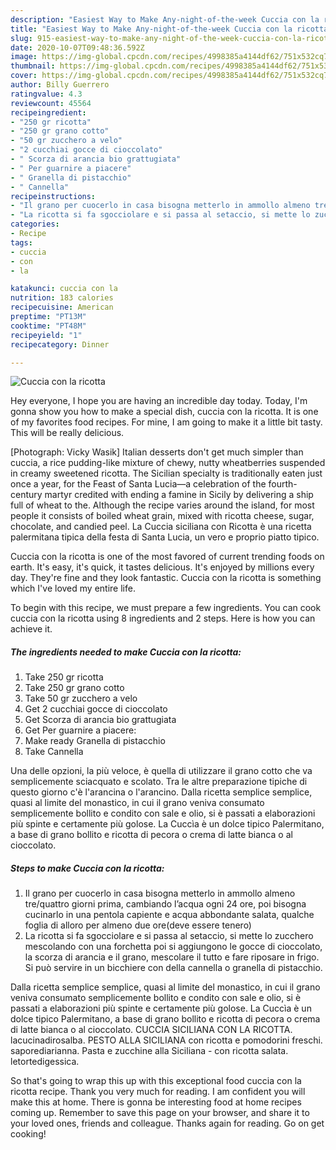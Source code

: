 ```yaml
---
description: "Easiest Way to Make Any-night-of-the-week Cuccia con la ricotta"
title: "Easiest Way to Make Any-night-of-the-week Cuccia con la ricotta"
slug: 915-easiest-way-to-make-any-night-of-the-week-cuccia-con-la-ricotta
date: 2020-10-07T09:48:36.592Z
image: https://img-global.cpcdn.com/recipes/4998385a4144df62/751x532cq70/cuccia-con-la-ricotta-recipe-main-photo.jpg
thumbnail: https://img-global.cpcdn.com/recipes/4998385a4144df62/751x532cq70/cuccia-con-la-ricotta-recipe-main-photo.jpg
cover: https://img-global.cpcdn.com/recipes/4998385a4144df62/751x532cq70/cuccia-con-la-ricotta-recipe-main-photo.jpg
author: Billy Guerrero
ratingvalue: 4.3
reviewcount: 45564
recipeingredient:
- "250 gr ricotta"
- "250 gr grano cotto"
- "50 gr zucchero a velo"
- "2 cucchiai gocce di cioccolato"
- " Scorza di arancia bio grattugiata"
- " Per guarnire a piacere"
- " Granella di pistacchio"
- " Cannella"
recipeinstructions:
- "Il grano per cuocerlo in casa bisogna metterlo in ammollo almeno tre/quattro giorni prima, cambiando l’acqua ogni 24 ore, poi bisogna cucinarlo in una pentola capiente e acqua abbondante salata, qualche foglia di alloro per almeno due ore(deve essere tenero)"
- "La ricotta si fa sgocciolare e si passa al setaccio, si mette lo zucchero mescolando con una forchetta poi si aggiungono le gocce di cioccolato, la scorza di arancia e il grano, mescolare il tutto e fare riposare in frigo. Si può servire in un bicchiere con della cannella o granella di pistacchio."
categories:
- Recipe
tags:
- cuccia
- con
- la

katakunci: cuccia con la 
nutrition: 183 calories
recipecuisine: American
preptime: "PT13M"
cooktime: "PT48M"
recipeyield: "1"
recipecategory: Dinner

---
```



![Cuccia con la ricotta](https://img-global.cpcdn.com/recipes/4998385a4144df62/751x532cq70/cuccia-con-la-ricotta-recipe-main-photo.jpg)

Hey everyone, I hope you are having an incredible day today. Today, I'm gonna show you how to make a special dish, cuccia con la ricotta. It is one of my favorites food recipes. For mine, I am going to make it a little bit tasty. This will be really delicious.

[Photograph: Vicky Wasik] Italian desserts don&#39;t get much simpler than cuccia, a rice pudding-like mixture of chewy, nutty wheatberries suspended in creamy sweetened ricotta. The Sicilian specialty is traditionally eaten just once a year, for the Feast of Santa Lucia—a celebration of the fourth-century martyr credited with ending a famine in Sicily by delivering a ship full of wheat to the. Although the recipe varies around the island, for most people it consists of boiled wheat grain, mixed with ricotta cheese, sugar, chocolate, and candied peel. La Cuccia siciliana con Ricotta è una ricetta palermitana tipica della festa di Santa Lucia, un vero e proprio piatto tipico.

Cuccia con la ricotta is one of the most favored of current trending foods on earth. It's easy, it's quick, it tastes delicious. It's enjoyed by millions every day. They're fine and they look fantastic. Cuccia con la ricotta is something which I've loved my entire life.


To begin with this recipe, we must prepare a few ingredients. You can cook cuccia con la ricotta using 8 ingredients and 2 steps. Here is how you can achieve it.

<!--inarticleads1-->

##### The ingredients needed to make Cuccia con la ricotta:

1. Take 250 gr ricotta
1. Take 250 gr grano cotto
1. Take 50 gr zucchero a velo
1. Get 2 cucchiai gocce di cioccolato
1. Get  Scorza di arancia bio grattugiata
1. Get  Per guarnire a piacere:
1. Make ready  Granella di pistacchio
1. Take  Cannella


Una delle opzioni, la più veloce, è quella di utilizzare il grano cotto che va semplicemente sciacquato e scolato. Tra le altre preparazione tipiche di questo giorno c&#39;è l&#39;arancina o l&#39;arancino. Dalla ricetta semplice semplice, quasi al limite del monastico, in cui il grano veniva consumato semplicemente bollito e condito con sale e olio, si è passati a elaborazioni più spinte e certamente più golose. La Cuccìa è un dolce tipico Palermitano, a base di grano bollito e ricotta di pecora o crema di latte bianca o al cioccolato. 

<!--inarticleads2-->

##### Steps to make Cuccia con la ricotta:

1. Il grano per cuocerlo in casa bisogna metterlo in ammollo almeno tre/quattro giorni prima, cambiando l’acqua ogni 24 ore, poi bisogna cucinarlo in una pentola capiente e acqua abbondante salata, qualche foglia di alloro per almeno due ore(deve essere tenero)
1. La ricotta si fa sgocciolare e si passa al setaccio, si mette lo zucchero mescolando con una forchetta poi si aggiungono le gocce di cioccolato, la scorza di arancia e il grano, mescolare il tutto e fare riposare in frigo. Si può servire in un bicchiere con della cannella o granella di pistacchio.


Dalla ricetta semplice semplice, quasi al limite del monastico, in cui il grano veniva consumato semplicemente bollito e condito con sale e olio, si è passati a elaborazioni più spinte e certamente più golose. La Cuccìa è un dolce tipico Palermitano, a base di grano bollito e ricotta di pecora o crema di latte bianca o al cioccolato. CUCCIA SICILIANA CON LA RICOTTA. lacucinadirosalba. PESTO ALLA SICILIANA con ricotta e pomodorini freschi. saporediarianna. Pasta e zucchine alla Siciliana - con ricotta salata. letortedigessica. 

So that's going to wrap this up with this exceptional food cuccia con la ricotta recipe. Thank you very much for reading. I am confident you will make this at home. There is gonna be interesting food at home recipes coming up. Remember to save this page on your browser, and share it to your loved ones, friends and colleague. Thanks again for reading. Go on get cooking!
